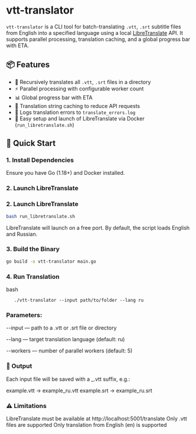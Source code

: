 # vtt-translator

`vtt-translator` is a CLI tool for batch-translating `.vtt`, `.srt` subtitle files 
from English into a specified language using a local
[LibreTranslate](https://github.com/LibreTranslate/LibreTranslate) API. 
It supports parallel processing, translation caching, and a global progress bar with ETA.

## 📦 Features

- 🔁 Recursively translates all `.vtt`, `.srt`  files in a directory
- ⚡ Parallel processing with configurable worker count
- 📊 Global progress bar with ETA
- 🧠 Translation string caching to reduce API requests
- 🐞 Logs translation errors to `translate_errors.log`
- 🐳 Easy setup and launch of LibreTranslate via Docker (`run_libretranslate.sh`)

## 🚀 Quick Start

### 1. Install Dependencies

Ensure you have Go (1.18+) and Docker installed.

### 2. Launch LibreTranslate


### 2. Launch LibreTranslate

```bash
bash run_libretranslate.sh
```

LibreTranslate will launch on a free port. By default, the script loads English and Russian.

### 3. Build the Binary
   ```bash
   go build -o vtt-translator main.go
   ```
### 4. Run Translation
   bash
```
   ./vtt-translator --input path/to/folder --lang ru
```

### Parameters:

--input — path to a .vtt or .srt file or directory

--lang — target translation language (default: ru)

--workers — number of parallel workers (default: 5)

### 📂 Output
Each input file will be saved with a _<lang>.vtt suffix, e.g.:

example.vtt → example_ru.vtt
example.srt → example_ru.srt

### ⚠️ Limitations
LibreTranslate must be available at http://localhost:5001/translate
Only .vtt files are supported
Only translation from English (en) is supported



